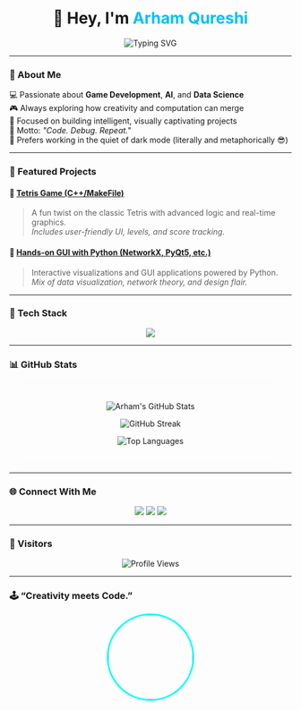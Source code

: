 
<!-- Profile README for Arham Qureshi -->
<!-- Designed with modern glassmorphism and dark aesthetics -->

<h1 align="center">👋 Hey, I'm <span style="color:#00BFFF;">Arham Qureshi</span></h1>

<p align="center">
  <img src="https://readme-typing-svg.herokuapp.com?font=Fira+Code&pause=1000&color=00FFFF&width=435&lines=Code.+Debug.+Repeat" alt="Typing SVG" />
</p>

---

### 🧠 About Me  

💻 Passionate about **Game Development**, **AI**, and **Data Science**  
🎮 Always exploring how creativity and computation can merge  
🚀 Focused on building intelligent, visually captivating projects  
💬 Motto: *"Code. Debug. Repeat."*  
🌙 Prefers working in the quiet of dark mode (literally and metaphorically 😎)  

---

### 🧩 Featured Projects  

#### 🎲 [Tetris Game (C++/MakeFile)](https://github.com/Arham-Qureshi)
> A fun twist on the classic Tetris with advanced logic and real-time graphics.  
> *Includes user-friendly UI, levels, and score tracking.*

#### 🧠 [Hands-on GUI with Python (NetworkX, PyQt5, etc.)](https://github.com/Arham-Qureshi)
> Interactive visualizations and GUI applications powered by Python.  
> *Mix of data visualization, network theory, and design flair.*

---

### 🧰 Tech Stack  

<p align="center">
  <img src="https://skillicons.dev/icons?i=python,c,cpp,html,css,js,qt,github,vscode&theme=dark" />
</p>

---

### 📊 GitHub Stats  

<div align="center" style="backdrop-filter: blur(10px); background: rgba(255,255,255,0.05); border-radius: 15px; padding: 20px;">
  
  ![Arham's GitHub Stats](https://github-readme-stats.vercel.app/api?username=Arham-Qureshi&show_icons=true&theme=radical&hide_border=true&bg_color=0D1117)
  
  ![GitHub Streak](https://streak-stats.demolab.com?user=Arham-Qureshi&theme=radical&hide_border=true&background=0D1117)
  
  ![Top Languages](https://github-readme-stats.vercel.app/api/top-langs/?username=Arham-Qureshi&layout=compact&theme=radical&hide_border=true&bg_color=0D1117)
</div>

---

### 🌐 Connect With Me  

<p align="center">
  <a href="https://github.com/Arham-Qureshi"><img src="https://img.shields.io/badge/GitHub-0D1117?style=for-the-badge&logo=github&logoColor=00FFFF" /></a>
  <a href="https://www.linkedin.com/in/arham-qureshi-3250a4380/"><img src="https://img.shields.io/badge/LinkedIn-0A66C2?style=for-the-badge&logo=linkedin&logoColor=white" /></a>
  <a href="mailto:arhamqureshi0098@gmail.com"><img src="https://img.shields.io/badge/Email-FF3131?style=for-the-badge&logo=gmail&logoColor=white" /></a>
</p>

---

### 🌟 Visitors  

<p align="center">
  <img src="https://komarev.com/ghpvc/?username=Arham-Qureshi&label=Profile%20Views&color=00FFFF&style=for-the-badge" alt="Profile Views" />
</p>

---

### 🕹️ “Creativity meets Code.”  

<p align="center">
  <img src="https://github.com/Arham-Qureshi.png" width="150" style="border-radius:50%; border:3px solid #00FFFF;">
</p>
